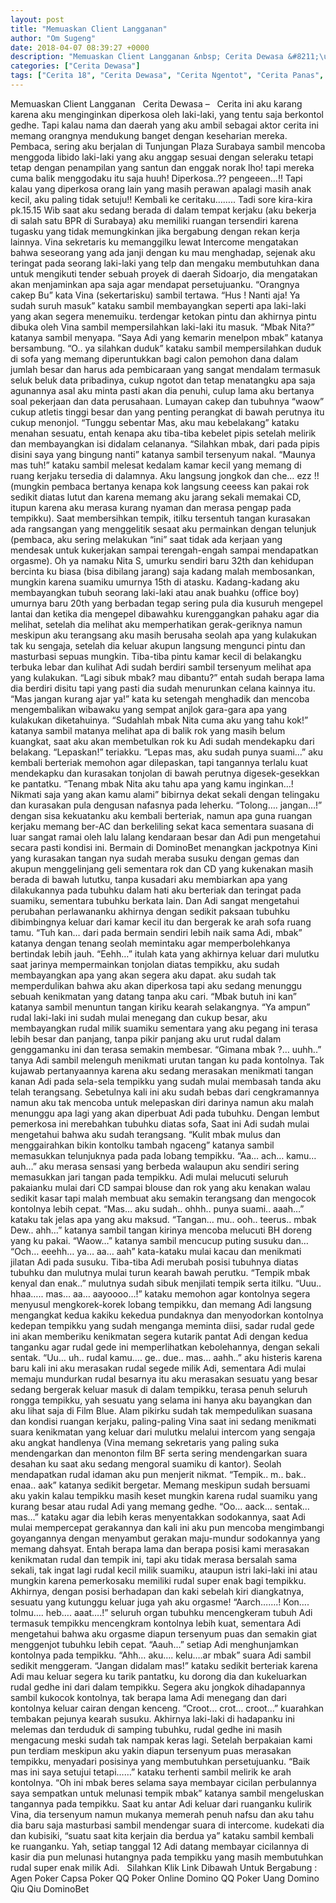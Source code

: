 ```yaml
---
layout: post
title: "Memuaskan Client Langganan"
author: "Om Sugeng"
date: 2018-04-07 08:39:27 +0000
description: "Memuaskan Client Langganan &nbsp; Cerita Dewasa &#8211;\u00a0 \u00a0Cerita ini aku karang karena aku menginginkan diperkosa oleh laki-laki, yang tentu saja berkontol gedhe. Tapi kalau nama dan daerah yang aku..."
categories: ["Cerita Dewasa"]
tags: ["Cerita 18", "Cerita Dewasa", "Cerita Ngentot", "Cerita Panas", "Cerita Seks"]
---
```



Memuaskan Client Langganan
&nbsp;
Cerita Dewasa &#8211;   Cerita ini aku karang karena aku menginginkan diperkosa oleh laki-laki, yang tentu saja berkontol gedhe. Tapi kalau nama dan daerah yang aku ambil sebagai aktor cerita ini memang orangnya mendukung banget dengan keseharian mereka.
Pembaca, sering aku berjalan di Tunjungan Plaza Surabaya sambil mencoba menggoda libido laki-laki yang aku anggap sesuai dengan seleraku tetapi tetap dengan penampilan yang santun dan enggak norak lho! tapi mereka cuma balik menggodaku itu saja huuh!
Diperkosa..?? pengeeen…!!
Tapi kalau yang diperkosa orang lain yang masih perawan apalagi masih anak kecil, aku paling tidak setuju!!
Kembali ke ceritaku……..
Tadi sore kira-kira pk.15.15 Wib saat aku sedang berada di dalam tempat kerjaku (aku bekerja di salah satu BPR di Surabaya) aku memiliki ruangan tersendiri karena tugasku yang tidak memungkinkan jika bergabung dengan rekan kerja lainnya.
Vina sekretaris ku memanggilku lewat Intercome mengatakan bahwa seseorang yang ada janji dengan ku mau menghadap, sejenak aku teringat pada seorang laki-laki yang telp dan mengaku membutuhkan dana untuk mengikuti tender sebuah proyek di daerah Sidoarjo, dia mengatakan akan menjaminkan apa saja agar mendapat persetujuanku.
“Orangnya cakep Bu” kata Vina (sekertarisku) sambil tertawa.
“Hus ! Nanti aja! Ya sudah suruh masuk” kataku sambil membayangkan seperti apa laki-laki yang akan segera menemuiku. terdengar ketokan pintu dan akhirnya pintu dibuka oleh Vina sambil mempersilahkan laki-laki itu masuk.
“Mbak Nita?” katanya sambil menyapa.
“Saya Adi yang kemarin menelpon mbak” katanya bersambung.
“O.. ya silahkan duduk” kataku sambil mempersilahkan duduk di sofa yang memang diperuntukkan bagi calon pemohon dana dalam jumlah besar dan harus ada pembicaraan yang sangat mendalam termasuk seluk beluk data pribadinya, cukup ngotot dan tetap menatangku apa saja agunannya asal aku minta pasti akan dia penuhi, culup lama aku bertanya soal pekerjaan dan data perusahaan.
Lumayan cakep dan tubuhnya “waow” cukup atletis tinggi besar dan yang penting perangkat di bawah perutnya itu cukup menonjol.
“Tunggu sebentar Mas, aku mau kebelakang” kataku menahan sesuatu, entah kenapa aku tiba-tiba kebelet pipis setelah melirik dan membayangkan isi didalam celananya.
“Silahkan mbak, dari pada pipis disini saya yang bingung nanti” katanya sambil tersenyum nakal.
“Maunya mas tuh!” kataku sambil melesat kedalam kamar kecil yang memang di ruang kerjaku tersedia di dalamnya. Aku langsung jongkok dan che… ezz !! (mungkin pembaca bertanya kenapa kok langsung ceeess kan pakai rok sedikit diatas lutut dan karena memang aku jarang sekali memakai CD, itupun karena aku merasa kurang nyaman dan merasa pengap pada tempikku).
Saat membersihkan tempik, itilku tersentuh tangan kurasakan ada rangsangan yang menggelitik sesaat aku permainkan dengan telunjuk (pembaca, aku sering melakukan “ini” saat tidak ada kerjaan yang mendesak untuk kukerjakan sampai terengah-engah sampai mendapatkan orgasme).
Oh ya namaku Nita S, umurku sendiri baru 32th dan kehidupan bercinta ku biasa (bisa dibilang jarang) saja kadang malah membosankan, mungkin karena suamiku umurnya 15th di atasku. Kadang-kadang aku membayangkan tubuh seorang laki-laki atau anak buahku (office boy) umurnya baru 20th yang berbadan tegap sering pula dia kusuruh mengepel lantai dan ketika dia mengepel dibawahku kurenggangkan pahaku agar dia melihat, setelah dia melihat aku memperhatikan gerak-geriknya namun meskipun aku terangsang aku masih berusaha seolah apa yang kulakukan tak ku sengaja, setelah dia keluar akupun langsung mengunci pintu dan masturbasi sepuas mungkin.
Tiba-tiba pintu kamar kecil di belakangku terbuka lebar dan kulihat Adi sudah berdiri sambil tersenyum melihat apa yang kulakukan.
“Lagi sibuk mbak? mau dibantu?” entah sudah berapa lama dia berdiri disitu tapi yang pasti dia sudah menurunkan celana kainnya itu.
“Mas jangan kurang ajar ya!” kata ku setengah menghadik dan mencoba mengembalikan wibawaku yang sempat anjlok gara-gara apa yang kulakukan diketahuinya.
“Sudahlah mbak Nita cuma aku yang tahu kok!” katanya sambil matanya melihat apa di balik rok yang masih belum kuangkat, saat aku akan membetulkan rok ku Adi sudah mendekapku dari belakang.
“Lepaskan!” teriakku.
“Lepas mas, aku sudah punya suami…” aku kembali berteriak memohon agar dilepaskan, tapi tangannya terlalu kuat mendekapku dan kurasakan tonjolan di bawah perutnya digesek-gesekkan ke pantatku.
“Tenang mbak Nita aku tahu apa yang kamu inginkan…! Nikmati saja yang akan kamu alami” bibirnya dekat sekali dengan telingaku dan kurasakan pula dengusan nafasnya pada leherku.
“Tolong…. jangan…!” dengan sisa kekuatanku aku kembali berteriak, namun apa guna ruangan kerjaku memang ber-AC dan berkeliling sekat kaca sementara suasana di luar sangat ramai oleh lalu lalang kendaraan besar dan Adi pun mengetahui secara pasti kondisi ini.
Bermain di DominoBet menangkan jackpotnya
Kini yang kurasakan tangan nya sudah meraba susuku dengan gemas dan akupun menggelinjang geli sementara rok dan CD yang kukenakan masih berada di bawah lututku, tanpa kusadari aku membiarkan apa yang dilakukannya pada tubuhku dalam hati aku berteriak dan teringat pada suamiku, sementara tubuhku berkata lain. Dan Adi sangat mengetahui perubahan perlawananku akhirnya dengan sedikit paksaan tubuhku dibimbingnya keluar dari kamar kecil itu dan bergerak ke arah sofa ruang tamu.
“Tuh kan… dari pada bermain sendiri lebih naik sama Adi, mbak” katanya dengan tenang seolah memintaku agar memperbolehkanya bertindak lebih jauh.
“Eehh…” itulah kata yang akhirnya keluar dari mulutku saat jarinya mempermainkan tonjolan diatas tempikku, aku sudah membayangkan apa yang akan segera aku dapat. aku sudah tak memperdulikan bahwa aku akan diperkosa tapi aku sedang menunggu sebuah kenikmatan yang datang tanpa aku cari.
“Mbak butuh ini kan” katanya sambil menuntun tangan kiriku kearah selakangnya.
“Ya ampun” rudal laki-laki ini sudah mulai menegang dan cukup besar, aku membayangkan rudal milik suamiku sementara yang aku pegang ini terasa lebih besar dan panjang, tanpa pikir panjang aku urut rudal dalam genggamanku ini dan terasa semakin membesar.
“Gimana mbak ?… uuhh..” tanya Adi sambil melenguh menikmati urutan tangan ku pada kontolnya.
Tak kujawab pertanyaannya karena aku sedang merasakan menikmati tangan kanan Adi pada sela-sela tempikku yang sudah mulai membasah tanda aku telah terangsang. Sebetulnya kali ini aku sudah bebas dari cengkramannya namun aku tak mencoba untuk melepaskan diri darinya namun aku malah menunggu apa lagi yang akan diperbuat Adi pada tubuhku.
Dengan lembut pemerkosa ini merebahkan tubuhku diatas sofa, Saat ini Adi sudah mulai mengetahui bahwa aku sudah terangsang.
“Kulit mbak mulus dan menggairahkan bikin kontolku tambah ngaceng” katanya sambil memasukkan telunjuknya pada pada lobang tempikku.
“Aa… ach… kamu… auh…” aku merasa sensasi yang berbeda walaupun aku sendiri sering memasukkan jari tangan pada tempikku.
Adi mulai melucuti seluruh pakaianku mulai dari CD sampai blouse dan rok yang aku kenakan walau sedikit kasar tapi malah membuat aku semakin terangsang dan mengocok kontolnya lebih cepat.
“Mas… aku sudah.. ohhh.. punya suami.. aaah…” kataku tak jelas apa yang aku maksud.
“Tangan… mu.. ooh.. teerus.. mbak Dew.. ahh…” katanya sambil tangan kirinya mencoba melucuti BH doreng yang ku pakai.
“Waow…” katanya sambil mencucup puting susuku dan…
“Och… eeehh… ya… aa… aah” kata-kataku mulai kacau dan menikmati jilatan Adi pada susuku.
Tiba-tiba Adi merubah posisi tubuhnya diatas tubuhku dan mulutnya mulai turun kearah bawah perutku.
“Tempik mbak kenyal dan enak..” mulutnya sudah sibuk menjilati tempik serta itilku.
“Uuu.. hhaa….. mas… aa… aayoooo…!” kataku memohon agar kontolnya segera menyusul mengkorek-korek lobang tempikku, dan memang Adi langsung mengangkat kedua kakiku kekedua pundaknya dan menyodorkan kontolnya kedepan tempikku yang sudah menganga meminta diisi, sadar rudal gede ini akan memberiku kenikmatan segera kutarik pantat Adi dengan kedua tanganku agar rudal gede ini memperlihatkan kebolehannya, dengan sekali sentak.
“Uu… uh.. rudal kamu…. ge.. due.. mas… aahh..” aku histeris karena baru kali ini aku merasakan rudal segede milik Adi, sementara Adi mulai memaju mundurkan rudal besarnya itu aku merasakan sesuatu yang besar sedang bergerak keluar masuk di dalam tempikku, terasa penuh seluruh rongga tempikku, yah sesuatu yang selama ini hanya aku bayangkan dan aku lihat saja di Film Blue.
Alam pikirku sudah tak mempedulikan suasana dan kondisi ruangan kerjaku, paling-paling Vina saat ini sedang menikmati suara kenikmatan yang keluar dari mulutku melalui intercom yang sengaja aku angkat handlenya (Vina memang sekretaris yang paling suka mendengarkan dan menonton film BF serta sering mendengarkan suara desahan ku saat aku sedang mengoral suamiku di kantor).
Seolah mendapatkan rudal idaman aku pun menjerit nikmat.
“Tempik.. m.. bak.. enaa.. aak” katanya sedikit bergetar. Memang meskipun sudah bersuami aku yakin kalau tempikku masih keset mungkin karena rudal suamiku yang kurang besar atau rudal Adi yang memang gedhe.
“Oo… aack… sentak… mas…” kataku agar dia lebih keras menyentakkan sodokannya, saat Adi mulai mempercepat gerakannya dan kali ini aku pun mencoba mengimbangi goyangannya dengan menyambut gerakan maju-mundur sodokannya yang memang dahsyat.
Entah berapa lama dan berapa posisi kami merasakan kenikmatan rudal dan tempik ini, tapi aku tidak merasa bersalah sama sekali, tak ingat lagi rudal kecil milik suamiku, ataupun istri laki-laki ini atau mungkin karena pemerkosaku memiliki rudal super enak bagi tempikku.
Akhirnya, dengan posisi berhadapan dan kaki sebelah kiri diangkatnya, sesuatu yang kutunggu keluar juga yah aku orgasme!
“Aarch…….! Kon…. tolmu…. heb…. aaat….!” seluruh organ tubuhku mencengkeram tubuh Adi termasuk tempikku mencengkram kontolnya lebih kuat, sementara Adi mengetahui bahwa aku orgasme diapun tersenyum puas dan semakin giat menggenjot tubuhku lebih cepat.
“Aauh…” setiap Adi menghunjamkan kontolnya pada tempikku.
“Ahh… aku…. kelu….ar mbak” suara Adi sambil sedikit menggeram.
“Jangan didalam mas!” kataku sedikit berteriak karena Adi mau keluar segera ku tarik pantatku, ku dorong dia dan kukeluarkan rudal gedhe ini dari dalam tempikku. Segera aku jongkok dihadapannya sambil kukocok kontolnya, tak berapa lama Adi menegang dan dari kontolnya keluar cairan dengan kenceng.
“Croot… crot… croot…” kuarahkan tembakan pejunya kearah susuku. Akhirnya laki-laki di hadapanku ini melemas dan terduduk di samping tubuhku, rudal gedhe ini masih mengacung meski sudah tak nampak keras lagi.
Setelah berpakaian kami pun terdiam meskipun aku yakin diapun tersenyum puas merasakan tempikku, menyadari posisinya yang membutuhkan persetujuanku.
“Baik mas ini saya setujui tetapi……” kataku terhenti sambil melirik ke arah kontolnya.
“Oh ini mbak beres selama saya membayar cicilan perbulannya saya sempatkan untuk melunasi tempik mbak” katanya sambil mengeluskan tangannya pada tempikku.
Saat ku antar Adi keluar dari ruanganku kulirik Vina, dia tersenyum namun mukanya memerah penuh nafsu dan aku tahu dia baru saja masturbasi sambil mendengar suara di intercome. kudekati dia dan kubisiki, “suatu saat kita kerjain dia berdua ya” kataku sambil kembali ke ruanganku.
Yah, setiap tanggal 12 Adi datang membayar cicilannya di kasir dia pun melunasi hutangnya pada tempikku yang masih membutuhkan rudal super enak milik Adi.
&nbsp;
Silahkan Klik Link Dibawah Untuk Bergabung :
Agen Poker
Capsa
Poker QQ
Poker Online
Domino QQ
Poker Uang
Domino Qiu Qiu
DominoBet
